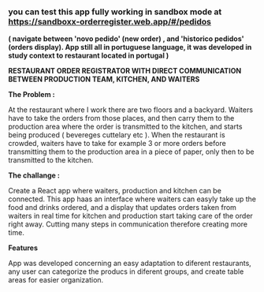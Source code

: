 ### you can test this app fully working in sandbox mode at **https://sandboxx-orderregister.web.app/#/pedidos** 
**( navigate between 'novo pedido' (new order) , and 'historico pedidos' (orders display). App still all in portuguese language, it was developed in study context to restaurant located in portugal )**

**RESTAURANT ORDER REGISTRATOR WITH DIRECT COMMUNICATION BETWEEN PRODUCTION TEAM, KITCHEN, AND WAITERS**

**The Problem :**

At the restaurant where I work there are two floors and a backyard. Waiters have to take the orders from those places, and then carry them to the production area where the order is transmitted to the kitchen, and starts being produced ( bevereges cuttelary etc ). When the restaurant is crowded, waiters have to take for example 3 or more orders before transmitting them to the production area in a piece of paper, only then to be transmitted to the kitchen. 

**The challange :**

Create a React app where waiters, production and kitchen can be connected. This app haas an interface where waiters can easyly take up the food and drinks ordered, and a display that updates orders taken from waiters in real time for kitchen and production start taking care of the order right away. Cutting many steps in communication therefore creating more time.

**Features**

App was developed concerning an easy adaptation to diferent restaurants, any user can categorize the producs in diferent groups, and create table areas for easier organization. 
